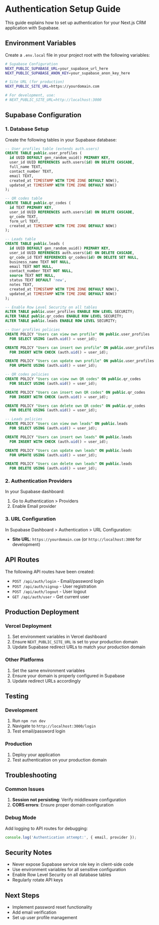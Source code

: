 # Authentication Setup Guide

This guide explains how to set up authentication for your Next.js CRM application with Supabase.

## Environment Variables

Create a `.env.local` file in your project root with the following variables:

```bash
# Supabase Configuration
NEXT_PUBLIC_SUPABASE_URL=your_supabase_url_here
NEXT_PUBLIC_SUPABASE_ANON_KEY=your_supabase_anon_key_here

# Site URL (for production)
NEXT_PUBLIC_SITE_URL=https://yourdomain.com

# For development, use:
# NEXT_PUBLIC_SITE_URL=http://localhost:3000
```

## Supabase Configuration

### 1. Database Setup

Create the following tables in your Supabase database:

```sql
-- User profiles table (extends auth.users)
CREATE TABLE public.user_profiles (
  id UUID DEFAULT gen_random_uuid() PRIMARY KEY,
  user_id UUID REFERENCES auth.users(id) ON DELETE CASCADE,
  full_name TEXT,
  contact_number TEXT,
  email TEXT,
  created_at TIMESTAMP WITH TIME ZONE DEFAULT NOW(),
  updated_at TIMESTAMP WITH TIME ZONE DEFAULT NOW()
);

-- QR codes table
CREATE TABLE public.qr_codes (
  id TEXT PRIMARY KEY,
  user_id UUID REFERENCES auth.users(id) ON DELETE CASCADE,
  qr_code TEXT,
  form_url TEXT,
  created_at TIMESTAMP WITH TIME ZONE DEFAULT NOW()
);

-- Leads table
CREATE TABLE public.leads (
  id UUID DEFAULT gen_random_uuid() PRIMARY KEY,
  user_id UUID REFERENCES auth.users(id) ON DELETE CASCADE,
  qr_code_id TEXT REFERENCES qr_codes(id) ON DELETE SET NULL,
  business_name TEXT NOT NULL,
  email TEXT NOT NULL,
  contact_number TEXT NOT NULL,
  source TEXT NOT NULL,
  status TEXT DEFAULT 'new',
  notes TEXT,
  created_at TIMESTAMP WITH TIME ZONE DEFAULT NOW(),
  updated_at TIMESTAMP WITH TIME ZONE DEFAULT NOW()
);

-- Enable Row Level Security on all tables
ALTER TABLE public.user_profiles ENABLE ROW LEVEL SECURITY;
ALTER TABLE public.qr_codes ENABLE ROW LEVEL SECURITY;
ALTER TABLE public.leads ENABLE ROW LEVEL SECURITY;

-- User profiles policies
CREATE POLICY "Users can view own profile" ON public.user_profiles
  FOR SELECT USING (auth.uid() = user_id);

CREATE POLICY "Users can insert own profile" ON public.user_profiles
  FOR INSERT WITH CHECK (auth.uid() = user_id);

CREATE POLICY "Users can update own profile" ON public.user_profiles
  FOR UPDATE USING (auth.uid() = user_id);

-- QR codes policies
CREATE POLICY "Users can view own QR codes" ON public.qr_codes
  FOR SELECT USING (auth.uid() = user_id);

CREATE POLICY "Users can insert own QR codes" ON public.qr_codes
  FOR INSERT WITH CHECK (auth.uid() = user_id);

CREATE POLICY "Users can delete own QR codes" ON public.qr_codes
  FOR DELETE USING (auth.uid() = user_id);

-- Leads policies
CREATE POLICY "Users can view own leads" ON public.leads
  FOR SELECT USING (auth.uid() = user_id);

CREATE POLICY "Users can insert own leads" ON public.leads
  FOR INSERT WITH CHECK (auth.uid() = user_id);

CREATE POLICY "Users can update own leads" ON public.leads
  FOR UPDATE USING (auth.uid() = user_id);

CREATE POLICY "Users can delete own leads" ON public.leads
  FOR DELETE USING (auth.uid() = user_id);
```

### 2. Authentication Providers

In your Supabase dashboard:

1. Go to Authentication > Providers
2. Enable Email provider

### 3. URL Configuration

In Supabase Dashboard > Authentication > URL Configuration:

- **Site URL**: `https://yourdomain.com` (or `http://localhost:3000` for development)

## API Routes

The following API routes have been created:

- `POST /api/auth/login` - Email/password login
- `POST /api/auth/signup` - User registration
- `POST /api/auth/logout` - User logout
- `GET /api/auth/user` - Get current user

## Production Deployment

### Vercel Deployment

1. Set environment variables in Vercel dashboard
2. Ensure `NEXT_PUBLIC_SITE_URL` is set to your production domain
3. Update Supabase redirect URLs to match your production domain

### Other Platforms

1. Set the same environment variables
2. Ensure your domain is properly configured in Supabase
3. Update redirect URLs accordingly

## Testing

### Development

1. Run `npm run dev`
2. Navigate to `http://localhost:3000/login`
3. Test email/password login

### Production

1. Deploy your application
2. Test authentication on your production domain

## Troubleshooting

### Common Issues

1. **Session not persisting**: Verify middleware configuration
2. **CORS errors**: Ensure proper domain configuration

### Debug Mode

Add logging to API routes for debugging:

```typescript
console.log('Authentication attempt:', { email, provider });
```

## Security Notes

- Never expose Supabase service role key in client-side code
- Use environment variables for all sensitive configuration
- Enable Row Level Security on all database tables
- Regularly rotate API keys

## Next Steps

- Implement password reset functionality
- Add email verification
- Set up user profile management